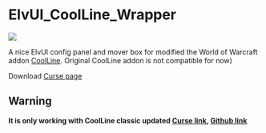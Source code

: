 # ElvUI_CoolLine_Wrapper
![](https://github.com/LoneWanderer-GH/CoolLine/workflows/Retail-Classic-Build/badge.svg)

A nice ElvUI config panel and mover box for modified the World of Warcraft addon [CoolLine](https://www.curseforge.com/wow/addons/coolline-classic-updated). Original CoolLine addon is not compatible for now)

Download [Curse page](https://www.curseforge.com/wow/addons/elvui-coolline-wrapper)

## Warning
**It is only working with CoolLine classic updated [Curse link](https://www.curseforge.com/wow/addons/coolline-classic-updated), [Github link](https://github.com/LoneWanderer-GH/CoolLine)**
